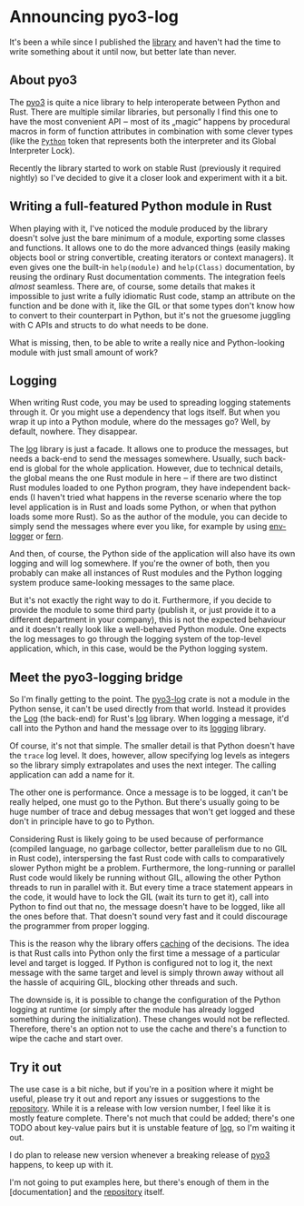 # Announcing pyo3-log

It's been a while since I published the [library][pyo3-log] and haven't had the
time to write something about it until now, but better late than never.

## About pyo3

The [pyo3] is quite a nice library to help interoperate between Python and Rust.
There are multiple similar libraries, but personally I find this one to have the
most convenient API ‒ most of its „magic“ happens by procedural macros in form
of function attributes in combination with some clever types (like the
[`Python`] token that represents both the interpreter and its Global Interpreter
Lock).

Recently the library started to work on stable Rust (previously it required
nightly) so I've decided to give it a closer look and experiment with it a bit.

## Writing a full-featured Python module in Rust

When playing with it, I've noticed the module produced by the library doesn't
solve just the bare minimum of a module, exporting some classes and functions.
It allows one to do the more advanced things (easily making objects
bool or string convertible, creating iterators or context managers). It even
gives one the built-in `help(module)` and `help(Class)` documentation, by
reusing the ordinary Rust documentation comments. The integration feels *almost*
seamless. There are, of course, some details that makes it impossible to just
write a fully idiomatic Rust code, stamp an attribute on the function and be
done with it, like the GIL or that some types don't know how to convert to their
counterpart in Python, but it's not the gruesome juggling with C APIs and
structs to do what needs to be done.

What is missing, then, to be able to write a really nice and Python-looking
module with just small amount of work?

## Logging

When writing Rust code, you may be used to spreading logging statements through
it. Or you might use a dependency that logs itself. But when you wrap it up into
a Python module, where do the messages go? Well, by default, nowhere. They
disappear.

The [log] library is just a facade. It allows one to produce the messages, but
needs a back-end to send the messages somewhere. Usually, such back-end is
global for the whole application. However, due to technical details, the global
means the one Rust module in here ‒ if there are two distinct Rust modules
loaded to one Python program, they have independent back-ends (I haven't tried
what happens in the reverse scenario where the top level application is in Rust
and loads some Python, or when that python loads some more Rust). So as the
author of the module, you can decide to simply send the messages where ever you
like, for example by using [env-logger] or [fern].

And then, of course, the Python side of the application will also have its own
logging and will log somewhere. If you're the owner of both, then you probably
can make all instances of Rust modules and the Python logging system produce
same-looking messages to the same place.

But it's not exactly the right way to do it. Furthermore, if you decide to
provide the module to some third party (publish it, or just provide it to a
different department in your company), this is not the expected behaviour and it
doesn't really look like a well-behaved Python module. One expects the log
messages to go through the logging system of the top-level application, which,
in this case, would be the Python logging system.

## Meet the pyo3-logging bridge

So I'm finally getting to the point. The [pyo3-log] crate is not a module in the
Python sense, it can't be used directly from that world. Instead it provides the
[Log] (the back-end) for Rust's [log] library. When logging a message, it'd
call into the Python and hand the message over to its [logging] library.

Of course, it's not that simple. The smaller detail is that Python doesn't have
the `trace` log level. It does, however, allow specifying log levels as integers
so the library simply extrapolates and uses the next integer. The calling
application can add a name for it.

The other one is performance. Once a message is to be logged, it can't be really
helped, one must go to the Python. But there's usually going to be huge number
of trace and debug messages that won't get logged and these don't in principle
have to go to Python.

Considering Rust is likely going to be used because of performance (compiled
language, no garbage collector, better parallelism due to no GIL in Rust code),
interspersing the fast Rust code with calls to comparatively slower Python might
be a problem. Furthermore, the long-running or parallel Rust code would likely
be running without GIL, allowing the other Python threads to run in parallel
with it. But every time a trace statement appears in the code, it would have to
lock the GIL (wait its turn to get it), call into Python to find out that no,
the message doesn't have to be logged, like all the ones before that. That
doesn't sound very fast and it could discourage the programmer from proper
logging.

This is the reason why the library offers [caching] of the decisions. The idea
is that Rust calls into Python only the first time a message of a particular
level and target is logged. If Python is configured not to log it, the next
message with the same target and level is simply thrown away without all the
hassle of acquiring GIL, blocking other threads and such.

The downside is, it is possible to change the configuration of the Python
logging at runtime (or simply after the module has already logged something
during the initialization). These changes would not be reflected. Therefore,
there's an option not to use the cache and there's a function to wipe the cache
and start over.

## Try it out

The use case is a bit niche, but if you're in a position where it might be
useful, please try it out and report any issues or suggestions to the
[repository]. While it is a release with low version number, I feel like it is
mostly feature complete.  There's not much that could be added; there's one TODO
about key-value pairs but it is unstable feature of [log], so I'm waiting it
out.

I do plan to release new version whenever a breaking release of [pyo3] happens,
to keep up with it.

I'm not going to put examples here, but there's enough of them in the
[documentation] and the [repository] itself.

[pyo3-log]: https://lib.rs/crates/pyo3-log
[pyo3]: https://lib.rs/crates/pyo3
[log]: https://lib.rs/crates/log
[env-logger]: https://lib.rs/crates/env-logger
[Log]: https://docs.rs/log/0.4.*/log/trait.Log.html
[logging]: https://docs.python.org/3/library/logging.html
[caching]: https://docs.rs/pyo3-log/*/pyo3_log/#performance-filtering-and-caching
[repository]: https://github.com/vorner/pyo3-log/
[`Python`]: https://docs.rs/pyo3/0.11.*/pyo3/struct.Python.html
[fern]: https://lib.rs/crates/fern
